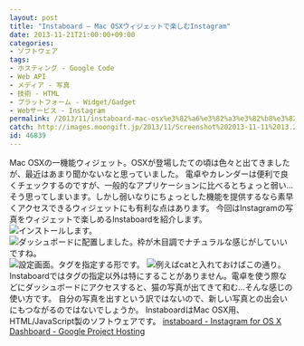 ```yaml
---
layout: post
title: "Instaboard – Mac OSXウィジェットで楽しむInstagram"
date: 2013-11-21T21:00:00+09:00
categories:
- ソフトウェア
tags: 
- ホスティング - Google Code
- Web API
- メディア - 写真
- 技術 - HTML
- プラットフォーム - Widget/Gadget
- Webサービス - Instagram
permalink: /2013/11/instaboard-mac-osx%e3%82%a6%e3%82%a3%e3%82%b8%e3%82%a7%e3%83%83%e3%83%88%e3%81%a7%e6%a5%bd%e3%81%97%e3%82%80instagram/
catch: http://images.moongift.jp/2013/11/Screenshot%202013-11-11%2013.22.08_thumb.88f2e7bcab7d2cd2bc3d73cb5a319061.png
id: 46839
---
```

Mac OSXの一機能ウィジェット。OSXが登場したての頃は色々と出てきましたが、最近はあまり聞かないなと思っていました。
電卓やカレンダーは便利で良くチェックするのですが、一般的なアプリケーションに比べるとちょっと弱い…そう思ってしまいます。しかし弱いなりにちょっとした機能を提供するなら素早くアクセスできるウィジェットにも有利な点はあります。
今回はInstagramの写真をウィジェットで楽しめるInstaboardを紹介します。
![インストールします。](http://images.moongift.jp/2013/11/Screenshot%202013-11-11%2013.21.36_thumb.6b78cb7ae1dce9fbf146882763c8fe03.png "http://images.moongift.jp/2013/11/Screenshot%202013-11-11%2013.21.36.6b78cb7ae1dce9fbf146882763c8fe03.png")
![ダッシュボードに配置しました。枠が木目調でナチュラルな感じがしていいですね。](http://images.moongift.jp/2013/11/Screenshot%202013-11-11%2013.22.05_thumb.3a2a8d53663b96d4fb6e436fb8188c31.png "http://images.moongift.jp/2013/11/Screenshot%202013-11-11%2013.22.05.3a2a8d53663b96d4fb6e436fb8188c31.png")
![設定画面。タグを指定する形です。](http://images.moongift.jp/2013/11/Screenshot%202013-11-11%2013.22.08_thumb.88f2e7bcab7d2cd2bc3d73cb5a319061.png "http://images.moongift.jp/2013/11/Screenshot%202013-11-11%2013.22.08.88f2e7bcab7d2cd2bc3d73cb5a319061.png")
![例えばcatと入れておけばこの通り。](http://images.moongift.jp/2013/11/Screenshot%202013-11-11%2013.23.01_thumb.6880124a2604e8616be184b386a53226.png "http://images.moongift.jp/2013/11/Screenshot%202013-11-11%2013.23.01.6880124a2604e8616be184b386a53226.png")
Instaboardではタグの指定以外は特にすることがありません。電卓を使う際などにダッシュボードにアクセスすると、猫の写真が出てきて和む…そんな感じの使い方です。
自分の写真を出すという訳ではないので、新しい写真との出会いにもつながるのではないでしょうか。
InstaboardはMac OSX用、HTML/JavaScript製のソフトウェアです。
[instaboard - Instagram for OS X Dashboard - Google Project Hosting](https://code.google.com/p/instaboard/)